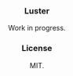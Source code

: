 <div align='center'>
  <h3>Luster</h3>

  <p>Work in progress.</p>

  <h3>License</h3>
  <p>MIT.</p>
</div>
